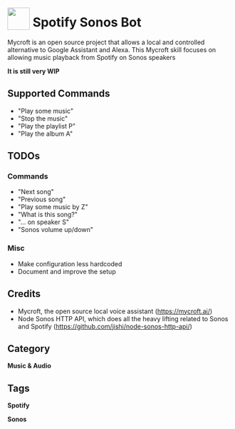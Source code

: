 # <img src="https://raw.githack.com/FortAwesome/Font-Awesome/master/svgs/solid/anchor.svg" card_color="#40DBB0" width="50" height="50" style="vertical-align:bottom"/> Spotify Sonos Bot
Mycroft is an open source project that allows a local and controlled alternative to Google Assistant and Alexa. This Mycroft skill focuses on allowing music playback from Spotify on Sonos speakers

**It is still very WIP** 

## Supported Commands
* "Play some music"
* "Stop the music"
* "Play the playlist P"
* "Play the album A"


## TODOs
### Commands
* "Next song"
* "Previous song"
* "Play some music by Z"
* "What is this song?"
* "... on speaker S"
* "Sonos volume up/down"
### Misc
* Make configuration less hardcoded
* Document and improve the setup

## Credits
* Mycroft, the open source local voice assistant (https://mycroft.ai/)
* Node Sonos HTTP API, which does all the heavy lifting related to Sonos and Spotify (https://github.com/jishi/node-sonos-http-api/)

## Category
**Music & Audio**

## Tags
**Spotify**

**Sonos**
